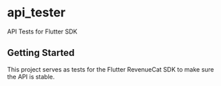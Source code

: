 # api_tester

API Tests for Flutter SDK

## Getting Started

This project serves as tests for the Flutter RevenueCat SDK to make sure the API is stable.
